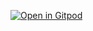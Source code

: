 [![Open in Gitpod](https://gitpod.io/button/open-in-gitpod.svg)](https://gitpod.io/#https://github.com/sogilis/tdd-session)
